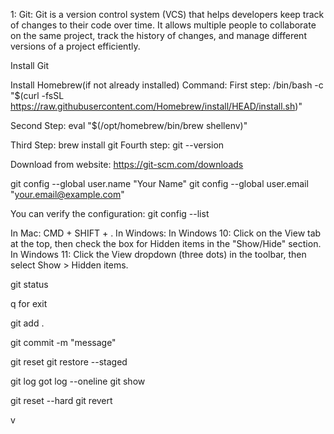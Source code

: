 <!-- Step to Learn Git and GitHub -->


1: Git: Git is a version control system (VCS) that helps developers keep track of changes to their code over time. It allows multiple people to collaborate on the same project, track the history of changes, and manage different versions of a project efficiently.




Install Git


<!-- 1: On Mac: -->




Install Homebrew(if not already installed)
Command:
First step: /bin/bash -c "$(curl -fsSL https://raw.githubusercontent.com/Homebrew/install/HEAD/install.sh)"


Second Step: eval "$(/opt/homebrew/bin/brew shellenv)"


Third Step: brew install git
Fourth step: git --version


<!-- On Windows -->


Download from website: https://git-scm.com/downloads






<!-- ****************************************** -->






<!-- Configure git -->


git config --global user.name "Your Name"
git config --global user.email "your.email@example.com"




You can verify the configuration:
git config --list




<!-- How to see hidden folder -->
In Mac: CMD + SHIFT + .
In Windows:
In Windows 10: Click on the View tab at the top, then check the box for Hidden items in the "Show/Hide" section.
In Windows 11: Click the View dropdown (three dots) in the toolbar, then select Show > Hidden items.


<!-- **************************** -->


git status
<!-- What changes are staged , not staged, untracked-->


<!-- git diff -->
q for exit
<!-- What has been changed line by line in your report. -->
<!-- it will show which parts of the report have been edited but are not yet staged for commit. -->






<!--Add file to staging area  -->
git add .


<!--Commit file -->
git commit -m "message"


<!-- Remove file from staging area -->
git reset <file>
git restore --staged <file>


<!-- Get logs of commit -->
git log
got log --oneline
git show <hash>




<!-- Revert the changes -->
git reset --hard <hashCode>
git revert <hashcode>











v